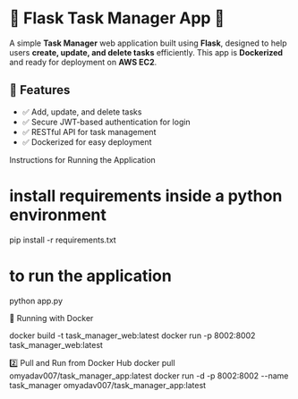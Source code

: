 # 📝 Flask Task Manager App 🚀

A simple **Task Manager** web application built using **Flask**, designed to help users **create, update, and delete tasks** efficiently. This app is **Dockerized** and ready for deployment on **AWS EC2**.

## 🌟 Features
- ✅ Add, update, and delete tasks
- ✅ Secure JWT-based authentication for login
- ✅ RESTful API for task management
- ✅ Dockerized for easy deployment

Instructions for Running the Application
# install requirements inside a python environment
pip install -r requirements.txt
# to run the application 
python app.py

🐳 Running with Docker

docker build -t task_manager_web:latest 
docker run -p 8002:8002 task_manager_web:latest

2️⃣ Pull and Run from Docker Hub
docker pull omyadav007/task_manager_app:latest
docker run -d -p 8002:8002 --name task_manager omyadav007/task_manager_app:latest





